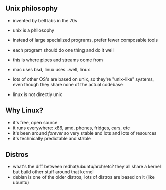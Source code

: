 ## Unix philosophy

- invented by bell labs in the 70s
- unix is a philosophy
- instead of large specialized programs, prefer fewer composable tools
- each program should do one thing and do it well
- this is where pipes and streams come from

- mac uses bsd, linux uses...well, linux
- lots of other OS's are based on unix, so they're "unix-like" systems, even though they share none of the actual codebase
- linux is not directly unix

## Why Linux?

- it's free, open source
- it runs everywhere: x86, amd, phones, fridges, cars, etc
- it's been around _forever_ so very stable and lots and lots of resources
- it's technically predictable and stable

## Distros

- what's the diff between redhat/ubuntu/arch/etc? they all share a kernel but build other stuff around that kernel
- debian is one of the older distros, lots of distros are based on it (like ubuntu)
